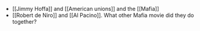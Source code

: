 - [[Jimmy Hoffa]] and [[American unions]] and the [[Mafia]]
- [[Robert de Niro]] and [[Al Pacino]]. What other Mafia movie did they do together?
